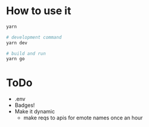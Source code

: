 # How to use it

```bash
yarn

# development command
yarn dev

# build and run
yarn go
```

# ToDo

- .env
- Badges!
- Make it dynamic
  - make reqs to apis for emote names once an hour